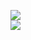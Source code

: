 [![](https://img.shields.io/badge/Made%20With-Github%20Spray-lightgrey.svg?style=for-the-badge&logo=github)](https://github.com/Annihil/github-spray#2627)  
[![](https://i.imgur.com/2DrTn0Z.gif)](https://github.com/Annihil/github-spray)